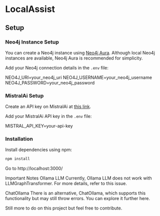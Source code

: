 # LocalAssist

## Setup

### Neo4j Instance Setup

You can create a Neo4j instance using [Neo4j Aura](https://aura.neo4j.io/). Although local Neo4j instances are available, Neo4j Aura is recommended for simplicity.

Add your Neo4j connection details in the `.env` file:

NEO4J_URI=your_neo4j_uri
NEO4J_USERNAME=your_neo4j_username
NEO4J_PASSWORD=your_neo4j_password


### MistralAi Setup

Create an API key on MistralAi at [this link](https://mistral.ai/).

Add your MistralAi API key in the `.env` file:

MISTRAL_API_KEY=your-api-key


### Installation

Install dependencies using npm:
```bash
npm install
```

Go to http://localhost:3000/

Important Notes
Ollama LLM
Currently, Ollama LLM does not work with LLMGraphTransformer. For more details, refer to this issue.

ChatOllama
There is an alternative, ChatOllama, which supports this functionality but may still throw errors. You can explore it further here.

Still more to do on this project but feel free to contribute.